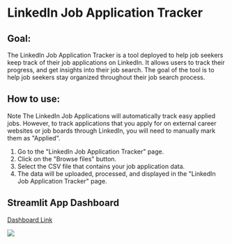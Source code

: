 # LinkedIn Job Application Tracker

## Goal:
The LinkedIn Job Application Tracker is a tool deployed to help job seekers keep track of their job applications on LinkedIn. It allows users to track their progress, and get insights into their job search. The goal of the tool is to help job seekers stay organized throughout their job search process.

## How to use:
Note The LinkedIn Job Applications will automatically track easy applied jobs. However, to track applications that you apply for on external career websites or job boards through LinkedIn, you will need to manually mark them as "Applied".

1. Go to the "LinkedIn Job Application Tracker" page.
2. Click on the "Browse files" button.
3. Select the CSV file that contains your job application data.
4. The data will be uploaded, processed, and displayed in the "LinkedIn Job Application Tracker" page.

## Streamlit App Dashboard

[Dashboard Link](https://vishakbaburaj-linkedin-jobs-tracker.streamlit.app/)

![](https://github.com/VishakBaburaj/LinkedIn-Job-Application-Tracker/blob/master/images/Dashboard.png)
